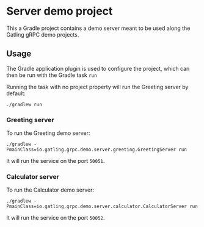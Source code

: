 # Server demo project

This a Gradle project contains a demo server meant to be used along the Gatling gRPC demo projects.

## Usage

The Gradle application plugin is used to configure the project, which can then be run with the Gradle task `run`

Running the task with no project property will run the Greeting server by default:

```console
./gradlew run
```

### Greeting server

To run the Greeting demo server:

```console
./gradlew -PmainClass=io.gatling.grpc.demo.server.greeting.GreetingServer run
```

It will run the service on the port `50051`.

### Calculator server

To run the Calculator demo server:

```console
./gradlew -PmainClass=io.gatling.grpc.demo.server.calculator.CalculatorServer run
```

It will run the service on the port `50052`.
